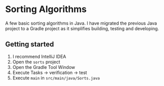 # Sorting Algorithms

A few basic sorting algorithms in Java. I have migrated the previous Java project to a Gradle project as it
simplifies building, testing and developing.

## Getting started

1. I recommend IntelliJ IDEA
2. Open the `sorts` project
3. Open the Gradle Tool Window
4. Execute Tasks -> verification -> test
5. Execute `main` in `src/main/java/Sorts.java`
